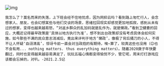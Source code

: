 ![img](https://mmbiz.qpic.cn/mmbiz_jpg/wXOnu7rks7mdpKXmQYX8sA3sCBib0Xj7rILyI71H9G8DT2VL0MhQuexp7OJtmibdH9pKUL91HXMOLHC5u6fGCYwQ/640?wx_fmt=jpeg&tp=webp&wxfrom=5&wx_lazy=1&wx_co=1)



















```
我怎么了？莫名而来的失落，上下班会经不住地忧虑，因为网抑云吗？看到路上匆忙行人，会念想家人、朋友，也会幻想某些与他们交谈的场景，思绪拉回现实却感觉更加地孤寂，感到从未有过的想家，变得也越来越易怒，“对返乡群众的乱加码就是乱作为，就是懒政。”看到卫健委的回应，大概还记得最早政策是‘具体以地方执行为准’，想不到出台政策却没有考虑具体会如何实施，如今那些不满的民众意志消减后，竟出来评判于地方‘懒政’，像极了背后捅刀的小人，不得不让人怀疑‘自诩清高’，惊讶今前一直会对当政抱的有期待，唉~算了，较真这些也没用（😊也不会有用... nothing matters. thus everything matters）。随着2020庚子年快要翻过，同时也变得越来越容易满足了，玩玩五福心情都变得愉悦不少，管它呢，周末打打游戏应该都会忘掉的，对叭。-2021.2.5记
```






















